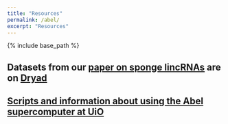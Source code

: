 ```yaml
---
title: "Resources"
permalink: /abel/
excerpt: "Resources"
---
```


{% include base_path %}


## Datasets from our [paper on sponge lincRNAs](http://rspb.royalsocietypublishing.org/content/282/1821/20151746) are on [Dryad](http://datadryad.org/resource/doi:10.5061/dryad.v83fj)

## [Scripts and information about using the Abel supercomputer at UiO](https://jonbra.github.io/resources/intro/)

